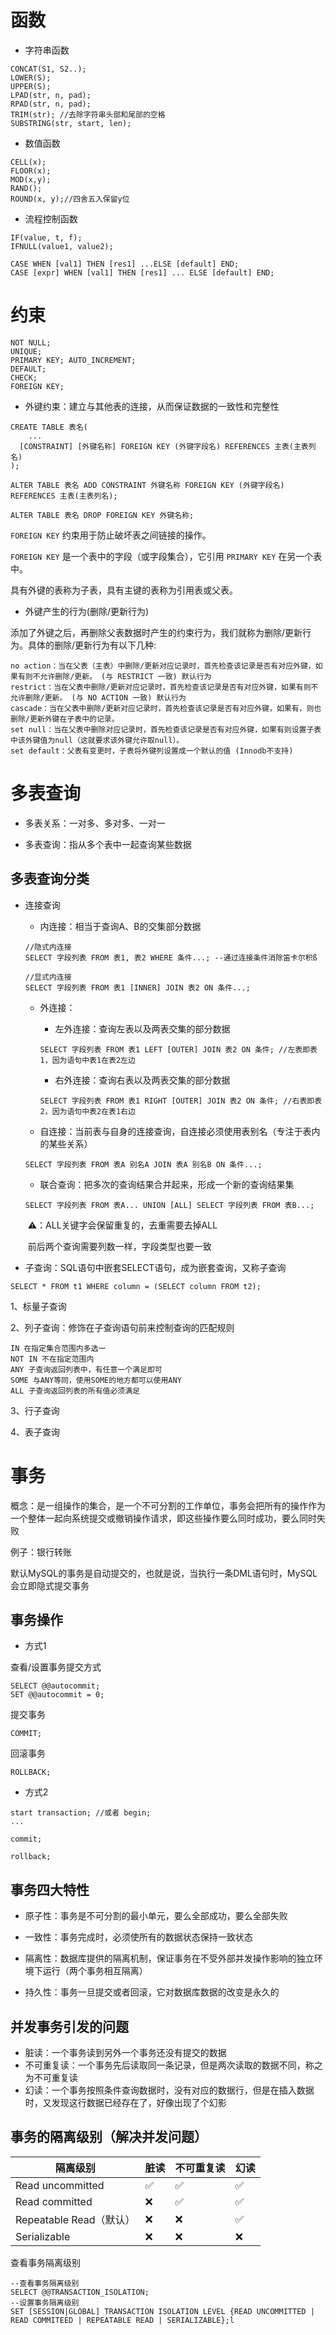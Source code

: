# 函数

- 字符串函数

```mysql
CONCAT(S1, S2..);
LOWER(S);
UPPER(S);
LPAD(str, n, pad);
RPAD(str, n, pad);
TRIM(str); //去除字符串头部和尾部的空格
SUBSTRING(str, start, len);
```

- 数值函数

```msql
CELL(x);
FLOOR(x);
MOD(x,y);
RAND();
ROUND(x, y);//四舍五入保留y位
```

- 流程控制函数

```mysql
IF(value, t, f);
IFNULL(value1, value2);

CASE WHEN [val1] THEN [res1] ...ELSE [default] END;
CASE [expr] WHEN [val1] THEN [res1] ... ELSE [default] END;
```

# 约束

```mysql
NOT NULL;
UNIQUE;
PRIMARY KEY; AUTO_INCREMENT;
DEFAULT;
CHECK;
FOREIGN KEY;
```

- 外键约束：建立与其他表的连接，从而保证数据的一致性和完整性

```mysql
CREATE TABLE 表名(
	...
  [CONSTRAINT] [外键名称] FOREIGN KEY (外键字段名) REFERENCES 主表(主表列名)
);

ALTER TABLE 表名 ADD CONSTRAINT 外键名称 FOREIGN KEY (外键字段名) REFERENCES 主表(主表列名);

ALTER TABLE 表名 DROP FOREIGN KEY 外键名称;
```

`FOREIGN KEY` 约束用于防止破坏表之间链接的操作。

`FOREIGN KEY` 是一个表中的字段（或字段集合），它引用 `PRIMARY KEY` 在另一个表中。

具有外键的表称为子表，具有主键的表称为引用表或父表。

- 外键产生的行为(删除/更新行为)

添加了外键之后，再删除父表数据时产生的约束行为，我们就称为删除/更新行为。具体的删除/更新行为有以下几种:

```mysql
no action：当在父表（主表）中删除/更新对应记录时，首先检查该记录是否有对应外键，如果有则不允许删除/更新。 (与 RESTRICT 一致) 默认行为
restrict：当在父表中删除/更新对应记录时，首先检查该记录是否有对应外键，如果有则不允许删除/更新。 (与 NO ACTION 一致) 默认行为
cascade：当在父表中删除/更新对应记录时，首先检查该记录是否有对应外键，如果有，则也删除/更新外键在子表中的记录。
set null：当在父表中删除对应记录时，首先检查该记录是否有对应外键，如果有则设置子表中该外键值为null（这就要求该外键允许取null）。
set default：父表有变更时，子表将外键列设置成一个默认的值 (Innodb不支持)
```

# 多表查询

- 多表关系：一对多、多对多、一对一

- 多表查询：指从多个表中一起查询某些数据

## 多表查询分类

- 连接查询

  - 内连接：相当于查询A、B的交集部分数据

  ```mysql
  //隐式内连接
  SELECT 字段列表 FROM 表1, 表2 WHERE 条件...; --通过连接条件消除笛卡尔积ß
  
  //显式内连接
  SELECT 字段列表 FROM 表1 [INNER] JOIN 表2 ON 条件...;
  ```

  

  - 外连接：

    - 左外连接：查询左表以及两表交集的部分数据

    ```mysql
    SELECT 字段列表 FROM 表1 LEFT [OUTER] JOIN 表2 ON 条件; //左表即表1，因为语句中表1在表2左边
    ```

    - 右外连接：查询右表以及两表交集的部分数据

    ```mysql
    SELECT 字段列表 FROM 表1 RIGHT [OUTER] JOIN 表2 ON 条件; //右表即表2，因为语句中表2在表1右边
    ```

    

  - 自连接：当前表与自身的连接查询，自连接必须使用表别名（专注于表内的某些关系）

  ```mysql
  SELECT 字段列表 FROM 表A 别名A JOIN 表A 别名B ON 条件...;
  ```

  - 联合查询：把多次的查询结果合并起来，形成一个新的查询结果集

  ```mysql
  SELECT 字段列表 FROM 表A... UNION [ALL] SELECT 字段列表 FROM 表B...;
  ```

  ​	⚠️：ALL关键字会保留重复的，去重需要去掉ALL

  ​		前后两个查询需要列数一样，字段类型也要一致

- 子查询：SQL语句中嵌套SELECT语句，成为嵌套查询，又称子查询

```mysql
SELECT * FROM t1 WHERE column = (SELECT column FROM t2);
```

1、标量子查询

2、列子查询：修饰在子查询语句前来控制查询的匹配规则

```mysql
IN 在指定集合范围内多选一
NOT IN 不在指定范围内
ANY 子查询返回列表中，有任意一个满足即可
SOME 与ANY等同，使用SOME的地方都可以使用ANY
ALL 子查询返回列表的所有值必须满足
```

3、行子查询

4、表子查询

# 事务

概念：是一组操作的集合，是一个不可分割的工作单位，事务会把所有的操作作为一个整体一起向系统提交或撤销操作请求，即这些操作要么同时成功，要么同时失败

例子：银行转账 

默认MySQL的事务是自动提交的，也就是说，当执行一条DML语句时，MySQL会立即隐式提交事务

## 事务操作

- 方式1

查看/设置事务提交方式

``` mysql
SELECT @@autocommit;
SET @@autocommit = 0;
```

 提交事务

```mysql
COMMIT;
```

回滚事务

```mysql
ROLLBACK;
```

- 方式2

```mysql
start transaction; //或者 begin;
...

commit;

rollback;
```

## 事务四大特性

- 原子性：事务是不可分割的最小单元，要么全部成功，要么全部失败
- 一致性：事务完成时，必须使所有的数据状态保持一致状态

- 隔离性：数据库提供的隔离机制，保证事务在不受外部并发操作影响的独立环境下运行（两个事务相互隔离）
- 持久性：事务一旦提交或者回滚，它对数据库数据的改变是永久的

## 并发事务引发的问题

- 脏读：一个事务读到另外一个事务还没有提交的数据
- 不可重复读：一个事务先后读取同一条记录，但是两次读取的数据不同，称之为不可重复读
- 幻读：一个事务按照条件查询数据时，没有对应的数据行，但是在插入数据时，又发现这行数据已经存在了，好像出现了个幻影

## 事务的隔离级别（解决并发问题）

| 隔离级别                | 脏读 | 不可重复读 | 幻读 |
| ----------------------- | ---- | ---------- | ---- |
| Read uncommitted        | ✅    | ✅          | ✅    |
| Read committed          | ❌    | ✅          | ✅    |
| Repeatable Read（默认） | ❌    | ❌          | ✅    |
| Serializable            | ❌    | ❌          | ❌    |

查看事务隔离级别

```mysql
--查看事务隔离级别
SELECT @@TRANSACTION_ISOLATION;
--设置事务隔离级别
SET [SESSION|GLOBAL] TRANSACTION ISOLATION LEVEL {READ UNCOMMITTED | READ COMMITEED | REPEATABLE READ | SERIALIZABLE};l
```


